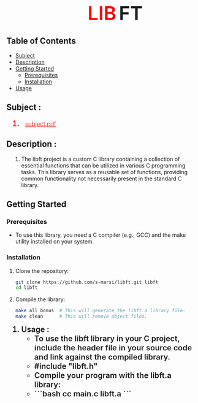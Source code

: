 # <span style="font-size: 50px;font-weight: 600; color: red;margin-left: 42%;"> LIB</span> <span style="font-size: 50px;font-weight: 600">FT</span>

## Table of Contents
- [Subject](#subject)
- [Description](#description)
- [Getting Started](#getting-started)
  - [Prerequisites](#prerequisites)
  - [Installation](#installation)
- [Usage](#usage)

## Subject :
<ol style="margin-left: 15px;">
  <li style="font-size: 20px; font-weight: 600; color: red;">
     <a href="https://cdn.intra.42.fr/pdf/pdf/111289/en.subject.pdf" target="_blank" style="color: red; font-size: 15.5px; font-weight: 300; margin-left: 10px;"> subject.pdf </a>
  </li>
</ol>

## Description :
<ol style="margin-left: 15px;">
  <li>
    The libft project is a custom C library containing a collection of essential functions that can be utilized in various C programming tasks. This library serves as a reusable set of functions,       
    providing common functionality not necessarily present in the standard C library.
  </li>
</ol>

## Getting Started
### Prerequisites
- To use this library, you need a C compiler (e.g., GCC) and the make utility installed on your system.

### Installation
1. Clone the repository:
    ```bash
    git clone https://github.com/s-marsi/libft.git libft
    cd libft
    ```
2. Compile the library:
    ```bash
    make all bonus  # This will generate the libft.a library file.
    make clean      # This will remove object files.
    ```

<ol style="margin-left: 15px;">
  <li style="font-size: 20px; font-weight: 600;">
    Usage :
    <ul>
      <li>To use the libft library in your C project, include the header file in your source code and link against the compiled library.</li>
      <li>#include "libft.h"</li>
      <li>Compile your program with the libft.a library:</li>
      <li>```bash
        cc main.c libft.a
        ```</li>
    </ul>
  </li>
</ol>

